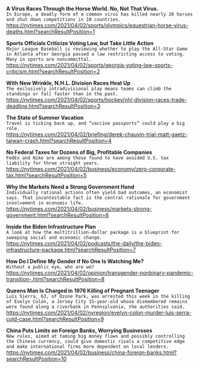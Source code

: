 **A Virus Races Through the Horse World. No, Not That Virus.**\
`In Europe, a deadly form of a common virus has killed nearly 20 horses and shut down competitions in 10 countries.`\
https://nytimes.com/2021/04/02/sports/olympics/equestrian-horse-virus-deaths.html?searchResultPosition=1

**Sports Officials Criticize Voting Law, but Take Little Action**\
`Major League Baseball is reviewing whether to play the All-Star Game in Atlanta after Georgia passed a law restricting access to voting. Many in sports are noncommittal.`\
https://nytimes.com/2021/04/02/sports/georgia-voting-law-sports-criticism.html?searchResultPosition=2

**With New Wrinkle, N.H.L. Division Races Heat Up**\
`The exclusively intradivisional play means teams can climb the standings or fall faster than in the past.`\
https://nytimes.com/2021/04/02/sports/hockey/nhl-division-races-trade-deadline.html?searchResultPosition=3

**The State of Summer Vacation**\
`Travel is ticking back up, and “vaccine passports” could play a big role.`\
https://nytimes.com/2021/04/02/briefing/derek-chauvin-trial-matt-gaetz-taiwan-crash.html?searchResultPosition=4

**No Federal Taxes for Dozens of Big, Profitable Companies**\
`FedEx and Nike are among those found to have avoided U.S. tax liability for three straight years.`\
https://nytimes.com/2021/04/02/business/economy/zero-corporate-tax.html?searchResultPosition=5

**Why the Markets Need a Strong Government Hand**\
`Individually rational actions often yield bad outcomes, an economist says. That incontestable fact is the central rationale for government involvement in economic life.`\
https://nytimes.com/2021/04/02/business/markets-strong-government.html?searchResultPosition=6

**Inside the Biden Infrastructure Plan**\
`A look at how the multitrillion-dollar package is a blueprint for sweeping social and economic change.`\
https://nytimes.com/2021/04/02/podcasts/the-daily/the-biden-infrastructure-package.html?searchResultPosition=7

**How Do I Define My Gender if No One Is Watching Me?**\
`Without a public eye, who are we?`\
https://nytimes.com/2021/04/02/opinion/transgender-nonbinary-pandemic-transition-.html?searchResultPosition=8

**Queens Man Is Charged in 1976 Killing of Pregnant Teenager**\
`Luis Sierra, 63, of Ozone Park, was arrested this week in the killing of Evelyn Colon, a Jersey City 15-year-old whose dismembered remains were found along a riverbank in Pennsylvania, the authorities said.`\
https://nytimes.com/2021/04/02/nyregion/evelyn-colon-murder-luis-serra-cold-case.html?searchResultPosition=9

**China Puts Limits on Foreign Banks, Worrying Businesses**\
`New rules, aimed at taming big money flows and possibly controlling the Chinese currency, could give domestic rivals a competitive edge and make international firms more dependent on local lenders.`\
https://nytimes.com/2021/04/02/business/china-foreign-banks.html?searchResultPosition=10

